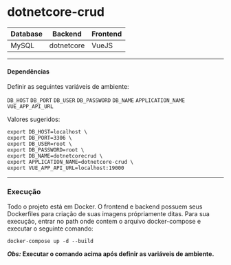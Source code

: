 # dotnetcore-crud

|Database|Backend|Frontend|
|--------|-------|--------|
|MySQL   | dotnetcore | VueJS

---

#### Dependências

Definir as seguintes variáveis de ambiente:

`DB_HOST`
`DB_PORT`
`DB_USER`
`DB_PASSWORD`
`DB_NAME`
`APPLICATION_NAME`
`VUE_APP_API_URL`

Valores sugeridos:

    export DB_HOST=localhost \
    export DB_PORT=3306 \
    export DB_USER=root \
    export DB_PASSWORD=root \
    export DB_NAME=dotnetcorecrud \
    export APPLICATION_NAME=dotnetcore-crud \
    export VUE_APP_API_URL=localhost:19000
---
### Execução

Todo o projeto está em Docker. O frontend e backend possuem seus Dockerfiles para criação de suas imagens própriamente ditas.
Para sua execução, entrar no path onde contem o arquivo docker-compose e executar o seguinte comando:

	docker-compose up -d --build

***Obs:* Executar o comando acima após definir as variáveis de ambiente.**
